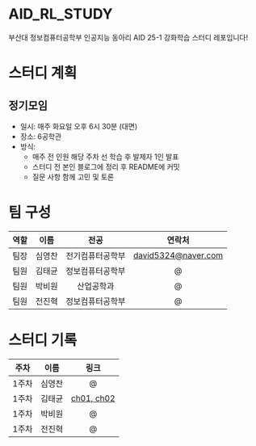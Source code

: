 # AID_RL_STUDY
부산대 정보컴퓨터공학부 인공지능 동아리 AID 25-1 강화학습 스터디 레포입니다!
# 스터디 계획
## 정기모임
- 일시: 매주 화요일 오후 6시 30분 (대면)
- 장소: 6공학관
- 방식:
  - 매주 전 인원 해당 주차 선 학습 후 발제자 1인 발표
  - 스터디 전 본인 블로그에 정리 후 README에 커밋
  - 질문 사항 함께 고민 및 토론
# 팀 구성

| 역할   | 이름   | 전공               | 연락처                 |
|:------:|:------:|:------------------:|:----------------------:|
| 팀장   | 심영찬 | 전기컴퓨터공학부     | david5324@naver.com     |
| 팀원   | 김태균 | 정보컴퓨터공학부     | @                      |
| 팀원   | 박비원 | 산업공학과          | @                      |
| 팀원   | 전진혁 | 정보컴퓨터공학부     | @                      |

# 스터디 기록

| 주차 | 이름          | 링크                     |
|:----:|:-------------:|:------------------------:|
| 1주차 | 심영찬 | @ |
| 1주차 | 김태균 | [ch01, ch02](well-bagel-d92.notion.site) |
| 1주차 | 박비원 | @ |
| 1주차 | 전진혁 | @ |
